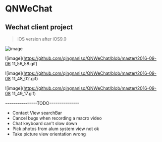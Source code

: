 # QNWeChat
## Wechat client project 
> iOS version after iOS9.0 

![image](https://github.com/qingnaniso/QNWeChat/blob/master/weixin0.gif)

![image](https://github.com/qingnaniso/QNWeChat/blob/master/2016-09-06 11_56_58.gif)

![image](https://github.com/qingnaniso/QNWeChat/blob/master/2016-09-08 11_48_02.gif)

![image](https://github.com/qingnaniso/QNWeChat/blob/master/2016-09-08 11_49_17.gif)


----------------TODO---------------

* Contact View searchBar
* Cancel bugs when recording a macro video
* Chat keyboard can't slow down
* Pick photos from alum system view not ok
* Take picture view orientation wrong
